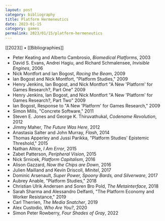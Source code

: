 ```yaml
---
layout: post
category: bibliography
title: Platform Hermeneutics
date: 2023-01-15
category: games
permalink: 2023/01/15/platform-hermeneutics
---
```


[[2023]] • [[Bibliographies]]

* Peter Keating and Alberto Cambrosio, *Biomedical Platforms*, 2003
* David S. Evans, Andrei Hagiu, and Richard Schmalensee, *Invisible Engines*, 2006
* Nick Montfort and Ian Bogost, *Racing the Beam*, 2009
* Ian Bogost and Nick Montfort, "Platform Studies," 2009
* Henry Jenkins, Ian Bogost, and Nick Montfort "A New 'Platform' for Games Research?, Part One" 2009
* Henry Jenkins, Ian Bogost, and Nick Montfort "A New 'Platform' for Games Research?, Part Two" 2009
* Ian Bogost, Response to "A New 'Platform' for Games Research," 2009
* Simon Mills, "Concrete Software," 2011
* Steven E. Jones and George K. Thiruvathukal, *Codename Revolution*, 2012
* Jimmy Maher, *The Future Was Here*, 2012
* Anastasia Salter and John Murray, *Flash*, 2014
* Thomas Apperley and Jussi Parikka, "Platform Studies' Epistemic Threshold," 2015
* Nathan Altice, *I Am Error*, 2015
* Zabet Patterson, *Peripheral Vision*, 2015
* Nick Srnicek, *Platform Capitalism*, 2016
* Alison Gazzard, *Now the Chips are Down*, 2016
* Julien Mailland and Kevin Driscoll, *Minitel*, 2017
* Dominic Arsenault, *Super Power, Spoony Bards, and Silverware*, 2017
* Aubrey Anable, "Platform Studies," 2018
* Christian Ulrik Andersen and Soren Bro Pold, *The Metainterface*, 2018
* Sarah Sharma and Alessandro Delfanti, "The Platform Economy and Worker Resistance," 2019
* Carl Therrien, *The Media Snatcher*, 2019
* Alex Custodio, *Who Are You?*, 2020
* Simon Peter Rowberry, *Four Shades of Gray*, 2022
